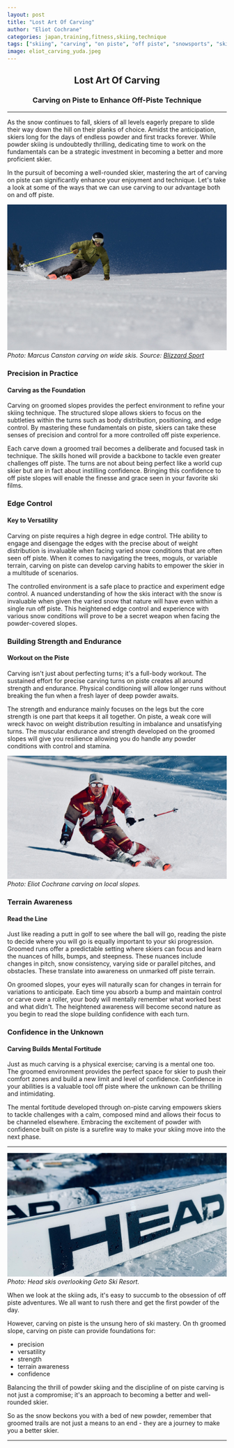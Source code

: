 ```yaml
---
layout: post
title: "Lost Art Of Carving"
author: "Eliot Cochrane"
categories: japan,training,fitness,skiing,technique
tags: ["skiing", "carving", "on piste", "off piste", "snowsports", "ski technique", "ski confidence", "edge control", "ski fitness", "ski training", "skier awareness", "powder turns", "skier strength", "skier endurance", "ski journey", "ski culture", "winter fun", "winter sports", "snow fall", "skiing fundamentals", "ski film", "ski fitness", "skiing terrain", "mental strength", "skiing tips"]
image: eliot_carving_yuda.jpeg
---
```


## <center>Lost Art Of Carving</center>
### <center>Carving on Piste to Enhance Off-Piste Technique</center>

***

As the snow continues to fall, skiers of all levels eagerly prepare to slide their way down the hill on their planks of choice. Amidst the anticipation, skiers long for the days of endless powder and first tracks forever. While powder skiing is undoubtedly thrilling, dedicating time to work on the fundamentals can be a strategic investment in becoming a better and more proficient skier.

In the pursuit of becoming a well-rounded skier, mastering the art of carving on piste can significantly enhance your enjoyment and technique. Let's take a look at some of the ways that we can use carving to our advantage both on and off piste.

![Marcus Canston carving](/assets/img/marcus_canston_carving_blizzard.jpeg)
*Photo: Marcus Canston carving on wide skis. Source: [Blizzard Sport](https://www.blizzard-tecnica.com/us/en)*

### Precision in Practice
#### Carving as the Foundation

Carving on groomed slopes provides the perfect environment to refine your skiing technique. The structured slope allows skiers to focus on the subtleties within the turns such as body distribution, positioning, and edge control. By mastering these fundamentals on piste, skiers can take these senses of precision and control for a more controlled off piste experience.

Each carve down a groomed trail becomes a deliberate and focused task in technique. The skills honed will provide a backbone to tackle even greater challenges off piste. The turns are not about being perfect like a world cup skier but are in fact about instilling confidence. Bringing this confidence to off piste slopes will enable the finesse and grace seen in your favorite ski films.

### Edge Control
#### Key to Versatility

Carving on piste requires a high degree in edge control. THe ability to engage and disengage the edges with the precise about of weight distribution is invaluable when facing varied snow conditions that are often seen off piste. When it comes to navigating the trees, moguls, or variable terrain, carving on piste can develop carving habits to empower the skier in a multitude of scenarios.

The controlled environment is a safe place to practice and experiment edge control. A nuanced understanding of how the skis interact with the snow is invaluable when given the varied snow that nature will have even within a single run off piste. This heightened edge control and experience with various snow conditions will prove to be a secret weapon when facing the powder-covered slopes.

### Building Strength and Endurance
#### Workout on the Piste

Carving isn't just about perfecting turns; it's a full-body workout. The sustained effort for precise carving turns on piste creates all around strength and endurance. Physical conditioning will allow longer runs without breaking the fun when a fresh layer of deep powder awaits.

The strength and endurance mainly focuses on the legs but the core strength is one part that keeps it all together. On piste, a weak core will wreck havoc on weight distribution resulting in imbalance and unsatisfying turns. The muscular endurance and strength developed on the groomed slopes will give you resilience allowing you do handle any powder conditions with control and stamina.

![Myself carving on the the local slope](/assets/img/eliot_carving_yuda.jpeg)
*Photo: Eliot Cochrane carving on local slopes.*

### Terrain Awareness
#### Read the Line

Just like reading a putt in golf to see where the ball will go, reading the piste to decide where you will go is equally important to your ski progression. Groomed runs offer a predictable setting where skiers can focus and learn the nuances of hills, bumps, and steepness. These nuances include changes in pitch, snow consistency, varying side or parallel pitches, and obstacles. These translate into awareness on unmarked off piste terrain.

On groomed slopes, your eyes will naturally scan for changes in terrain for variations to anticipate. Each time you absorb a bump and maintain control or carve over a roller, your body will mentally remember what worked best and what didn't. The heightened awareness will become second nature as you begin to read the slope building confidence with each turn.

### Confidence in the Unknown
#### Carving Builds Mental Fortitude

Just as much carving is a physical exercise; carving is a mental one too. The groomed environment provides the perfect space for skier to push their comfort zones and build a new limit and level of confidence. Confidence in your abilities is a valuable tool off piste where the unknown can be thrilling and intimidating.

The mental fortitude developed through on-piste carving empowers skiers to tackle challenges with a calm, composed mind and allows their focus to be channeled elsewhere. Embracing the excitement of powder with confidence built on piste is a surefire way to make your skiing move into the next phase.

***

![Head skis overlooking Geto Skis Resort](/assets/img/head_skis_at_geto.jpeg)
*Photo: Head skis overlooking Geto Ski Resort.*

When we look at the skiing ads, it's easy to succumb to the obsession of off piste adventures. We all want to rush there and get the first powder of the day.

However, carving on piste is the unsung hero of ski mastery. On th groomed slope, carving on piste can provide foundations for:
* precision
* versatility
* strength
* terrain awareness
* confidence

Balancing the thrill of powder skiing and the discipline of on piste carving is not just a compromise; it's an approach to becoming a better and well-rounded skier.

So as the snow beckons you with a bed of new powder, remember that groomed trails are not just a means to an end - they are a journey to make you a better skier.

***
